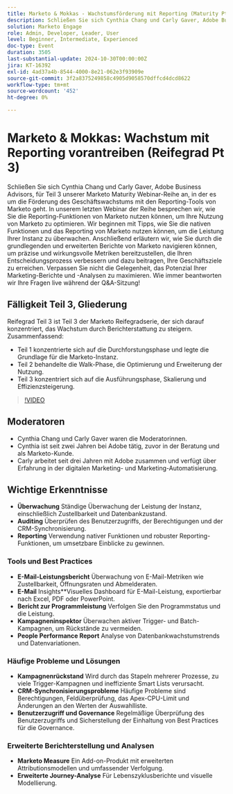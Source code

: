```yaml
---
title: Marketo & Mokkas - Wachstumsförderung mit Reporting (Maturity Pt 3)
description: Schließen Sie sich Cynthia Chang und Carly Gaver, Adobe Business Advisors, für Teil 3 der Marketo Maturity Webinar-Reihe an, um zu erkunden, wie Sie die Reporting-Tools von Marketo nutzen können, um das Geschäftswachstum zu steigern, die Performance zu überwachen und mit Live-Fragen und -Antworten wirkungsvolle Metriken bereitzustellen.
solution: Marketo Engage
role: Admin, Developer, Leader, User
level: Beginner, Intermediate, Experienced
doc-type: Event
duration: 3505
last-substantial-update: 2024-10-30T00:00:00Z
jira: KT-16392
exl-id: 4ad37a4b-8544-4000-8e21-062e3f93909e
source-git-commit: 3f2a8375249858c4905d9058570dffcd4dcd8622
workflow-type: tm+mt
source-wordcount: '452'
ht-degree: 0%

---
```


# Marketo &amp; Mokkas: Wachstum mit Reporting vorantreiben (Reifegrad Pt 3)

Schließen Sie sich Cynthia Chang und Carly Gaver, Adobe Business Advisors, für Teil 3 unserer Marketo Maturity Webinar-Reihe an, in der es um die Förderung des Geschäftswachstums mit den Reporting-Tools von Marketo geht. In unserem letzten Webinar der Reihe besprechen wir, wie Sie die Reporting-Funktionen von Marketo nutzen können, um Ihre Nutzung von Marketo zu optimieren. Wir beginnen mit Tipps, wie Sie die nativen Funktionen und das Reporting von Marketo nutzen können, um die Leistung Ihrer Instanz zu überwachen. Anschließend erläutern wir, wie Sie durch die grundlegenden und erweiterten Berichte von Marketo navigieren können, um präzise und wirkungsvolle Metriken bereitzustellen, die Ihren Entscheidungsprozess verbessern und dazu beitragen, Ihre Geschäftsziele zu erreichen. Verpassen Sie nicht die Gelegenheit, das Potenzial Ihrer Marketing-Berichte und -Analysen zu maximieren. Wie immer beantworten wir Ihre Fragen live während der Q&amp;A-Sitzung!

## Fälligkeit Teil 3, Gliederung

Reifegrad Teil 3 ist Teil 3 der Marketo Reifegradserie, der sich darauf konzentriert, das Wachstum durch Berichterstattung zu steigern. Zusammenfassend:

* Teil 1 konzentrierte sich auf die Durchforstungsphase und legte die Grundlage für die Marketo-Instanz.
* Teil 2 behandelte die Walk-Phase, die Optimierung und Erweiterung der Nutzung.
* Teil 3 konzentriert sich auf die Ausführungsphase, Skalierung und Effizienzsteigerung.

>[!VIDEO](https://video.tv.adobe.com/v/3435407/?learn=on)

## Moderatoren

* Cynthia Chang und Carly Gaver waren die Moderatorinnen.
* Cynthia ist seit zwei Jahren bei Adobe tätig, zuvor in der Beratung und als Marketo-Kunde.
* Carly arbeitet seit drei Jahren mit Adobe zusammen und verfügt über Erfahrung in der digitalen Marketing- und Marketing-Automatisierung.

## Wichtige Erkenntnisse

* **Überwachung** Ständige Überwachung der Leistung der Instanz, einschließlich Zustellbarkeit und Datenbankzustand.
* **Auditing** Überprüfen des Benutzerzugriffs, der Berechtigungen und der CRM-Synchronisierung.
* **Reporting** Verwendung nativer Funktionen und robuster Reporting-Funktionen, um umsetzbare Einblicke zu gewinnen.

### Tools und Best Practices

* **E-Mail-Leistungsbericht** Überwachung von E-Mail-Metriken wie Zustellbarkeit, Öffnungsraten und Abmelderaten.
* **E-Mail** Insights**Visuelles Dashboard für E-Mail-Leistung, exportierbar nach Excel, PDF oder PowerPoint.
* **Bericht zur Programmleistung** Verfolgen Sie den Programmstatus und die Leistung.
* **Kampagneninspektor** Überwachen aktiver Trigger- und Batch-Kampagnen, um Rückstände zu vermeiden.
* **People Performance Report** Analyse von Datenbankwachstumstrends und Datenvariationen.

### Häufige Probleme und Lösungen

* **Kampagnenrückstand** Wird durch das Stapeln mehrerer Prozesse, zu viele Trigger-Kampagnen und ineffiziente Smart Lists verursacht.
* **CRM-Synchronisierungsprobleme** Häufige Probleme sind Berechtigungen, Feldüberprüfung, das Apex-CPU-Limit und Änderungen an den Werten der Auswahlliste.
* **Benutzerzugriff und Governance** Regelmäßige Überprüfung des Benutzerzugriffs und Sicherstellung der Einhaltung von Best Practices für die Governance.

### Erweiterte Berichterstellung und Analysen

* **Marketo Measure** Ein Add-on-Produkt mit erweiterten Attributionsmodellen und umfassender Verfolgung.
* **Erweiterte Journey-Analyse** Für Lebenszyklusberichte und visuelle Modellierung.

